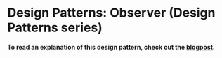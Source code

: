 # Design Patterns: Observer  (Design Patterns series)

**To read an explanation of this design pattern, check out the [blogpost](https://www.carloscaballero.io/).**
